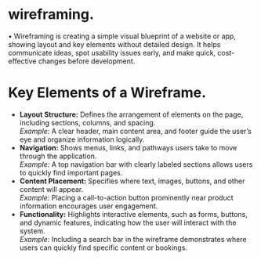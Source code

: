 # wireframing.
• Wireframing is creating a simple visual blueprint of a website or app, showing layout and key elements without detailed design. It helps communicate ideas, spot usability issues early, and make quick, cost-effective changes before development.
# Key Elements of a Wireframe.
- **Layout Structure:** Defines the arrangement of elements on the page, including sections, columns, and spacing.  
  *Example:* A clear header, main content area, and footer guide the user’s eye and organize information logically.
- **Navigation:** Shows menus, links, and pathways users take to move through the application.  
  *Example:* A top navigation bar with clearly labeled sections allows users to quickly find important pages.
- **Content Placement:** Specifies where text, images, buttons, and other content will appear.  
  *Example:* Placing a call-to-action button prominently near product information encourages user engagement.
- **Functionality:** Highlights interactive elements, such as forms, buttons, and dynamic features, indicating how the user will interact with the system.  
  *Example:* Including a search bar in the wireframe demonstrates where users can quickly find specific content or bookings.
  
